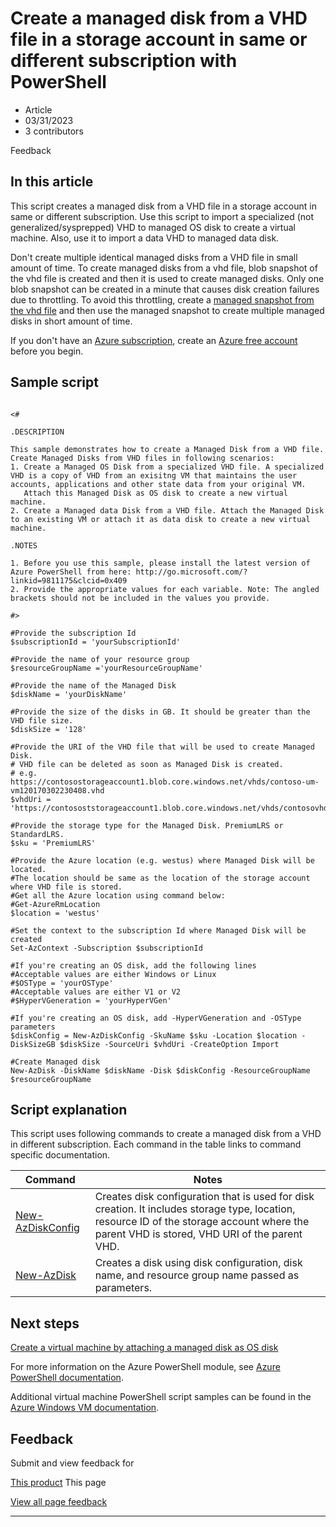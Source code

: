 # Create a managed disk from a VHD file in a storage account in same or different subscription with PowerShell

* Article
* 03/31/2023
* 3 contributors

Feedback

## In this article

This script creates a managed disk from a VHD file in a storage account in same or different subscription. Use this script to import a specialized (not generalized/sysprepped) VHD to managed OS disk to create a virtual machine. Also, use it to import a data VHD to managed data disk.

Don't create multiple identical managed disks from a VHD file in small amount of time. To create managed disks from a vhd file, blob snapshot of the vhd file is created and then it is used to create managed disks. Only one blob snapshot can be created in a minute that causes disk creation failures due to throttling. To avoid this throttling, create a [managed snapshot from the vhd file](virtual-machines-powershell-sample-create-snapshot-from-vhd?toc=/powershell/module/toc.json) and then use the managed snapshot to create multiple managed disks in short amount of time.

If you don't have an [Azure subscription](../../guides/developer/azure-developer-guide#understanding-accounts-subscriptions-and-billing), create an [Azure free account](https://azure.microsoft.com/free/?ref=microsoft.com&utm_source=microsoft.com&utm_medium=docs&utm_campaign=visualstudio) before you begin.

## Sample script

```

<#

.DESCRIPTION

This sample demonstrates how to create a Managed Disk from a VHD file. 
Create Managed Disks from VHD files in following scenarios:
1. Create a Managed OS Disk from a specialized VHD file. A specialized VHD is a copy of VHD from an exisitng VM that maintains the user accounts, applications and other state data from your original VM. 
   Attach this Managed Disk as OS disk to create a new virtual machine.
2. Create a Managed data Disk from a VHD file. Attach the Managed Disk to an existing VM or attach it as data disk to create a new virtual machine.

.NOTES

1. Before you use this sample, please install the latest version of Azure PowerShell from here: http://go.microsoft.com/?linkid=9811175&clcid=0x409
2. Provide the appropriate values for each variable. Note: The angled brackets should not be included in the values you provide.

#>

#Provide the subscription Id
$subscriptionId = 'yourSubscriptionId'

#Provide the name of your resource group
$resourceGroupName ='yourResourceGroupName'

#Provide the name of the Managed Disk
$diskName = 'yourDiskName'

#Provide the size of the disks in GB. It should be greater than the VHD file size.
$diskSize = '128'

#Provide the URI of the VHD file that will be used to create Managed Disk. 
# VHD file can be deleted as soon as Managed Disk is created.
# e.g. https://contosostorageaccount1.blob.core.windows.net/vhds/contoso-um-vm120170302230408.vhd 
$vhdUri = 'https://contosoststorageaccount1.blob.core.windows.net/vhds/contosovhd123.vhd' 

#Provide the storage type for the Managed Disk. PremiumLRS or StandardLRS.
$sku = 'PremiumLRS'

#Provide the Azure location (e.g. westus) where Managed Disk will be located. 
#The location should be same as the location of the storage account where VHD file is stored.
#Get all the Azure location using command below:
#Get-AzureRmLocation
$location = 'westus'

#Set the context to the subscription Id where Managed Disk will be created
Set-AzContext -Subscription $subscriptionId

#If you're creating an OS disk, add the following lines
#Acceptable values are either Windows or Linux
#$OSType = 'yourOSType'
#Acceptable values are either V1 or V2
#$HyperVGeneration = 'yourHyperVGen'

#If you're creating an OS disk, add -HyperVGeneration and -OSType parameters
$diskConfig = New-AzDiskConfig -SkuName $sku -Location $location -DiskSizeGB $diskSize -SourceUri $vhdUri -CreateOption Import

#Create Managed disk
New-AzDisk -DiskName $diskName -Disk $diskConfig -ResourceGroupName $resourceGroupName

```
## Script explanation

This script uses following commands to create a managed disk from a VHD in different subscription. Each command in the table links to command specific documentation.

| Command | Notes |
| --- | --- |
| [New-AzDiskConfig](/en-us/powershell/module/az.compute/new-azdiskconfig) | Creates disk configuration that is used for disk creation. It includes storage type, location, resource ID of the storage account where the parent VHD is stored, VHD URI of the parent VHD. |
| [New-AzDisk](/en-us/powershell/module/az.compute/new-azdisk) | Creates a disk using disk configuration, disk name, and resource group name passed as parameters. |

## Next steps

[Create a virtual machine by attaching a managed disk as OS disk](virtual-machines-powershell-sample-create-vm-from-managed-os-disks)

For more information on the Azure PowerShell module, see [Azure PowerShell documentation](/en-us/powershell/azure/).

Additional virtual machine PowerShell script samples can be found in the [Azure Windows VM documentation](../windows/powershell-samples?toc=/azure/virtual-machines/windows/toc.json).

## Feedback

Submit and view feedback for

[This product](https://feedback.azure.com/d365community/forum/ec2f1827-be25-ec11-b6e6-000d3a4f0f1c)
This page

[View all page feedback](https://github.com/MicrosoftDocs/azure-docs/issues)

---
